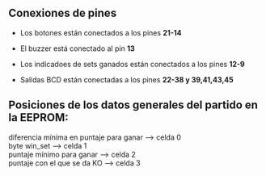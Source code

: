 
## Conexiones de pines


* Los botones están conectados a los pines **21-14**

* El buzzer está conectado al pin **13**

* Los indicadoes de sets ganados están conectados a los pines **12-9**

* Salidas BCD están conectadas a los pines **22-38 y 39,41,43,45**

## Posiciones de los datos generales del partido en la EEPROM:
diferencia mínima en puntaje para ganar     --> celda 0  
byte win_set                                --> celda 1  
puntaje mínimo para ganar                   --> celda 2  
puntaje con el que se da KO                 --> celda 3  

